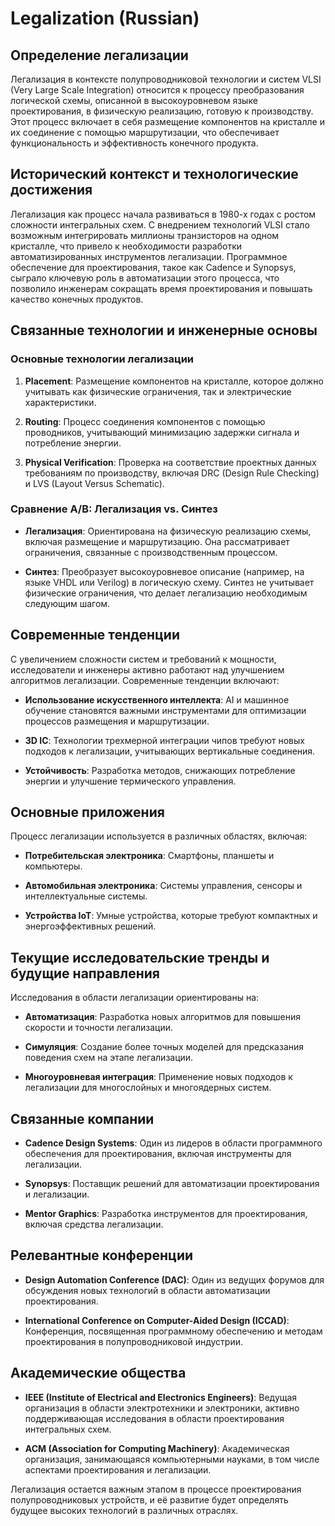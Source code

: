 # Legalization (Russian)

## Определение легализации

Легализация в контексте полупроводниковой технологии и систем VLSI (Very Large Scale Integration) относится к процессу преобразования логической схемы, описанной в высокоуровневом языке проектирования, в физическую реализацию, готовую к производству. Этот процесс включает в себя размещение компонентов на кристалле и их соединение с помощью маршрутизации, что обеспечивает функциональность и эффективность конечного продукта.

## Исторический контекст и технологические достижения

Легализация как процесс начала развиваться в 1980-х годах с ростом сложности интегральных схем. С внедрением технологий VLSI стало возможным интегрировать миллионы транзисторов на одном кристалле, что привело к необходимости разработки автоматизированных инструментов легализации. Программное обеспечение для проектирования, такое как Cadence и Synopsys, сыграло ключевую роль в автоматизации этого процесса, что позволило инженерам сокращать время проектирования и повышать качество конечных продуктов.

## Связанные технологии и инженерные основы

### Основные технологии легализации

1. **Placement**: Размещение компонентов на кристалле, которое должно учитывать как физические ограничения, так и электрические характеристики.
  
2. **Routing**: Процесс соединения компонентов с помощью проводников, учитывающий минимизацию задержки сигнала и потребление энергии.

3. **Physical Verification**: Проверка на соответствие проектных данных требованиям по производству, включая DRC (Design Rule Checking) и LVS (Layout Versus Schematic).

### Сравнение A/B: Легализация vs. Синтез

- **Легализация**: Ориентирована на физическую реализацию схемы, включая размещение и маршрутизацию. Она рассматривает ограничения, связанные с производственным процессом.
  
- **Синтез**: Преобразует высокоуровневое описание (например, на языке VHDL или Verilog) в логическую схему. Синтез не учитывает физические ограничения, что делает легализацию необходимым следующим шагом.

## Современные тенденции

С увеличением сложности систем и требований к мощности, исследователи и инженеры активно работают над улучшением алгоритмов легализации. Современные тенденции включают:

- **Использование искусственного интеллекта**: AI и машинное обучение становятся важными инструментами для оптимизации процессов размещения и маршрутизации.
  
- **3D IC**: Технологии трехмерной интеграции чипов требуют новых подходов к легализации, учитывающих вертикальные соединения.

- **Устойчивость**: Разработка методов, снижающих потребление энергии и улучшение термического управления.

## Основные приложения

Процесс легализации используется в различных областях, включая:

- **Потребительская электроника**: Смартфоны, планшеты и компьютеры.

- **Автомобильная электроника**: Системы управления, сенсоры и интеллектуальные системы.

- **Устройства IoT**: Умные устройства, которые требуют компактных и энергоэффективных решений.

## Текущие исследовательские тренды и будущие направления

Исследования в области легализации ориентированы на:

- **Автоматизация**: Разработка новых алгоритмов для повышения скорости и точности легализации.

- **Симуляция**: Создание более точных моделей для предсказания поведения схем на этапе легализации.

- **Многоуровневая интеграция**: Применение новых подходов к легализации для многослойных и многоядерных систем.

## Связанные компании

- **Cadence Design Systems**: Один из лидеров в области программного обеспечения для проектирования, включая инструменты для легализации.

- **Synopsys**: Поставщик решений для автоматизации проектирования и легализации.

- **Mentor Graphics**: Разработка инструментов для проектирования, включая средства легализации.

## Релевантные конференции

- **Design Automation Conference (DAC)**: Один из ведущих форумов для обсуждения новых технологий в области автоматизации проектирования.

- **International Conference on Computer-Aided Design (ICCAD)**: Конференция, посвященная программному обеспечению и методам проектирования в полупроводниковой индустрии.

## Академические общества

- **IEEE (Institute of Electrical and Electronics Engineers)**: Ведущая организация в области электротехники и электроники, активно поддерживающая исследования в области проектирования интегральных схем.

- **ACM (Association for Computing Machinery)**: Академическая организация, занимающаяся компьютерными науками, в том числе аспектами проектирования и легализации.

Легализация остается важным этапом в процессе проектирования полупроводниковых устройств, и её развитие будет определять будущее высоких технологий в различных отраслях.